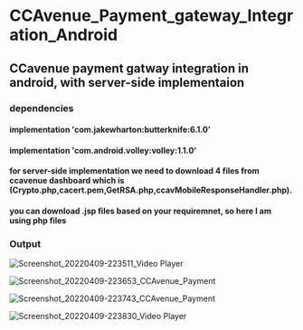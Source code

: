 # CCAvenue_Payment_gateway_Integration_Android
## CCavenue payment gatway integration in android, with server-side implementaion 

### dependencies
#### implementation 'com.jakewharton:butterknife:6.1.0'
#### implementation 'com.android.volley:volley:1.1.0'

#### for server-side implementation we need to download 4 files from ccavenue dashboard which is (Crypto.php,cacert.pem,GetRSA.php,ccavMobileResponseHandler.php).
#### you can download .jsp files based on your requiremnet, so here I am using php files

### Output
![Screenshot_20220409-223511_Video Player](https://user-images.githubusercontent.com/28274092/162584398-af73195f-41c6-4cc5-b817-dcf91d5d2991.jpg)

![Screenshot_20220409-223653_CCAvenue_Payment](https://user-images.githubusercontent.com/28274092/162584405-fb923842-ff03-47d4-b811-0f145e982c96.jpg)


![Screenshot_20220409-223743_CCAvenue_Payment](https://user-images.githubusercontent.com/28274092/162584372-02a6141e-f54f-41be-8084-c546b1ab5223.jpg)

![Screenshot_20220409-223830_Video Player](https://user-images.githubusercontent.com/28274092/162584380-ca4d7cc3-c810-4865-a304-7b5f9885f238.jpg)
